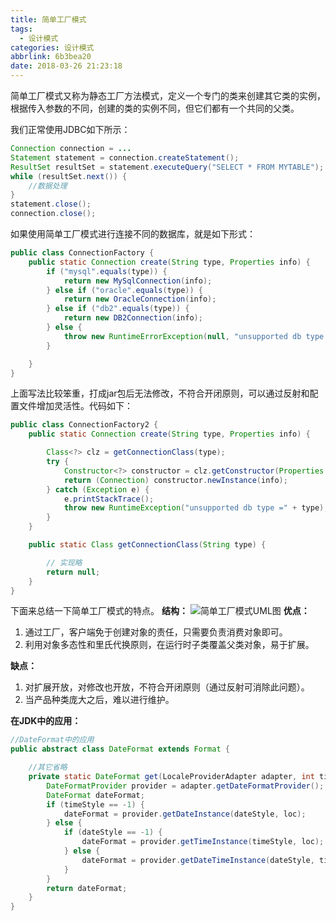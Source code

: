 ```yaml
---
title: 简单工厂模式
tags:
  - 设计模式
categories: 设计模式
abbrlink: 6b3bea20
date: 2018-03-26 21:23:18
---
```

简单工厂模式又称为静态工厂方法模式，定义一个专门的类来创建其它类的实例，根据传入参数的不同，创建的类的实例不同，但它们都有一个共同的父类。

我们正常使用JDBC如下所示：
```java
Connection connection = ...
Statement statement = connection.createStatement();
ResultSet resultSet = statement.executeQuery("SELECT * FROM MYTABLE");
while (resultSet.next()) {
    //数据处理
}
statement.close();
connection.close();
```
<!-- more --> 

如果使用简单工厂模式进行连接不同的数据库，就是如下形式：

```java
public class ConnectionFactory {
    public static Connection create(String type, Properties info) {
        if ("mysql".equals(type)) {
            return new MySqlConnection(info);
        } else if ("oracle".equals(type)) {
            return new OracleConnection(info);
        } else if ("db2".equals(type)) {
            return new DB2Connection(info);
        } else {
            throw new RuntimeErrorException(null, "unsupported db type =" + type);
        }

    }
}
```

上面写法比较笨重，打成jar包后无法修改，不符合开闭原则，可以通过反射和配置文件增加灵活性。代码如下：
```java
public class ConnectionFactory2 {
    public static Connection create(String type, Properties info) {

        Class<?> clz = getConnectionClass(type);
        try {
            Constructor<?> constructor = clz.getConstructor(Properties.class);
            return (Connection) constructor.newInstance(info);
        } catch (Exception e) {
            e.printStackTrace();
            throw new RuntimeException("unsupported db type =" + type);
        }
    }

    public static Class getConnectionClass(String type) {

        // 实现略
        return null;
    }
}
```
下面来总结一下简单工厂模式的特点。
**结构：**
![简单工厂模式UML图][1]
**优点：**
1. 通过工厂，客户端免于创建对象的责任，只需要负责消费对象即可。
2. 利用对象多态性和里氏代换原则，在运行时子类覆盖父类对象，易于扩展。

**缺点：**
1. 对扩展开放，对修改也开放，不符合开闭原则（通过反射可消除此问题）。
2. 当产品种类庞大之后，难以进行维护。

**在JDK中的应用：**
```java
//DateFormat中的应用
public abstract class DateFormat extends Format {

    //其它省略
    private static DateFormat get(LocaleProviderAdapter adapter, int timeStyle, int dateStyle, Locale loc) {
        DateFormatProvider provider = adapter.getDateFormatProvider();
        DateFormat dateFormat;
        if (timeStyle == -1) {
            dateFormat = provider.getDateInstance(dateStyle, loc);
        } else {
            if (dateStyle == -1) {
                dateFormat = provider.getTimeInstance(timeStyle, loc);
            } else {
                dateFormat = provider.getDateTimeInstance(dateStyle, timeStyle, loc);
            }
        }
        return dateFormat;
    }
}
```


[1]: https://ws1.sinaimg.cn/large/80854ce7ly1fpqiqdxt9ij20rn09t0st.jpg